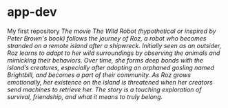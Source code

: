 # app-dev
My first repository
*The movie *The Wild Robot* (hypothetical or inspired by Peter Brown's book) follows the journey of Roz, a robot who becomes stranded on a remote island after a shipwreck. Initially seen as an outsider, Roz learns to adapt to her wild surroundings by observing the animals and mimicking their behaviors. Over time, she forms deep bonds with the island’s creatures, especially after adopting an orphaned gosling named Brightbill, and becomes a part of their community. As Roz grows emotionally, her existence on the island is threatened when her creators send machines to retrieve her. The story is a touching exploration of survival, friendship, and what it means to truly belong.*
